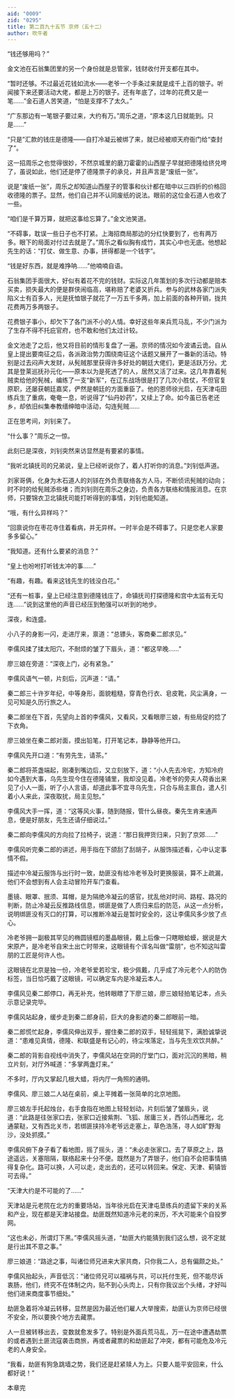 ```yaml
---
aid: "0009"
zid: "0295"
title: 第二百九十五节 京师（五十二）
author: 吹牛者
---
```


“钱还够用吗？”

金文池在石翁集团里的另一个身份就是总管家，钱财收付开支都在其中。

“暂时还够。不过最近花钱如流水――老爷一个手条过来就是成千上百的银子。听闻接下来还要活动大佬，都是上万的银子。还有年底了，过年的花费又是一笔……”金石道人苦笑道，“怕是支撑不了太久。”

“广东那边有一笔银子要过来，大约有万。”周乐之道，“原本这几日就能到。只是……”

“只是”汇款的钱庄是德隆――自打冷凝云被绑了来，就已经被顺天府衙门给“查封了”。

这一招周乐之也觉得很妙，不然京城里的磨刀霍霍的山西屋子早就把德隆给挤兑垮了，虽说如此，他们还是停了德隆票子的承兑，并且声言是“废纸一张”。

说是“废纸一张”，周乐之却知道山西屋子的管事和伙计都在暗中以三四折的价格回收德隆的票子。显然，他们自己并不认同废纸的说法。眼前的这位金石道人也收了一些。

“咱们是千算万算，就把这事给忘算了。”金文池笑道。

“不碍事，耽误一些日子也不打紧。上海招商局那边的分红快要到了，也有两万多。眼下的局面对付过去就是了。”周乐之看似胸有成竹，其实心中也无底。他想起先生的话：“打仗、做生意、办事，拼得都是一个钱字”。

“钱是好东西，就是难挣呐……”他喃喃自语。

石翁集团手面很大，好似有着花不完的钱财。实际这几年策划的多次行动都是赔本买卖，损失最大的便是群侠闹临高，堪称赔了老婆又折兵。参与的武林各家门派失陷义士有百多人，光是抚恤银子就花了一万五千多两，加上前面的各种开销，拢共花费两万多两银子。

花费银子事小，却欠下了各门派不小的人情。幸好这些年来兵荒马乱，不少门派为了生存不得不托庇官府，也不敢和他们太过计较。

金文池走了之后，他又将目前的情形复盘了一遍。京师的情况如今波谲云诡。自从皇上提出要南征之后，各派政治势力围绕南征这个话题又展开了一番新的活动。特别是过去闷声大发财，从髡贼那里获得许多好处的朝廷大佬们，更是活跃万分。尤其是登莱巡抚孙元化――原本以为是死透了的人，居然又活了过来。这几年靠着髡贼卖给他的髡械，编练了一支“新军”，在辽东战场很是打了几次小胜仗，不但官复原职，还屡获朝廷嘉奖，俨然是朝廷的方面重臣了。他的恩师徐光启，在天津屯田练兵生了重病，奄奄一息，听说得了“仙丹妙药”，又续上了命。如今虽已告老还乡，却依旧纠集奉教缙绅暗中活动，勾连髡贼……

正在思考间，刘钊来了。

“什么事？”周乐之一惊。

此刻已是深夜，刘钊突然来访显然是有要紧的事情。

“我听北镇抚司的兄弟说，皇上已经听说你了，着人打听你的消息。”刘钊低声道。

刘家哥俩，化身为木石道人的刘铩在外负责联络各方人马，不断侦讯髡贼的动向；时不时的给髡贼添些堵；而刘钊则在周乐之身边，负责各方联络和情报消息。在京师，只要锦衣卫北镇抚司能打听得到的事情，刘钊也能知道。

“哦，有什么异样吗？”

“回禀说你在枣花寺住着看病，并无异样。一时半会是不碍事了。只是您老人家要多多留心。”

“我知道。还有什么要紧的消息？”

“皇上也吩咐打听钱太冲的事……”

“有趣，有趣。看来这钱先生的钱没白花。”

“还有一桩事，皇上已经注意到德隆钱庄了，命镇抚司打探德隆和宫中太监有无勾连……”说到这里他的声音已经压到勉强可以听到的地步。

深夜，和连盛。

小八子的身影一闪，走进厅来，禀道：“总镖头，客商秦二郎求见。”

李儒风揉了揉太阳穴，不耐烦的皱了下眉头，道：“都这早晚……”

廖三娘在旁道：“深夜上门，必有紧急。”

李儒风语气一顿，片刻后，沉声道：“请。”

秦二郎三十许岁年纪，中等身形，面貌粗糙，穿青色行衣、皂皮靴，风尘满身，一见可知是久历行旅之人。

秦二郎坐在下首，先望向上首的李儒风，又看风，又看眼廖三娘，有些局促的捻了下衣角。

廖三娘坐在秦二郎对面，摸出铅笔，打开笔记本，静静等他开口。

李儒风先开口道：“有劳先生，请茶。”

秦二郎将茶盏端起，刚凑到嘴边后，又立刻放下，道：“小人先去冷宅，方知冷府如今遇到大事，乌先生现今住在德隆铺里，我却没见着。冷老爷的旁夫人荷香出来见了小人一面，听了小人言语，却道此事不宜寻乌先生，只合与局主禀白，遣人引着小人来此，深夜取扰，局主见恕。”

李儒风大手一挥，道：“这等风火事，随到随报，管什么昼夜。秦先生肯来通声息，便是好朋友，先生还请仔细说过。”

秦二郎向李儒风的方向拉了拉椅子，说道：“那日我押货归来，只到了京郊……”

李儒风听完秦二郎的讲述，用手指在下颌刮了刮胡子，从服饰描述看，心中认定事情不假。

描述中冷凝云服饰与出行时一致，劫匪没有给冷老爷及时更换服装，算不上疏漏，他们不会想到有人会主动冒险开车门查看。

墨镜、眼罩、抿须、耳帽，是为隔绝冷凝云的感官，扰乱他对时间、路程、路况的判断，防止冷凝云反推路线信息，绑匪是做了人质归来后的防范，从这一点分析，说明绑匪没有灭口的打算，可以推断冷凝云是暂时安全的，这让李儒风多少放了点心。

冷老爷拥一副极其罕见的椭圆镜框的墨晶眼镜，戴上后像一只瞎眼蛤蟆，据说是大宋原产，是冷老爷自宋土出亡时带来，这眼镜有个诨名叫做“雷朋”，也不知这叫雷朋的工匠是何许人也。

这眼镜在北京是独一份，冷老爷爱若珍宝，极少佩戴，几乎成了冷元老个人的防伪标签，当日恰巧戴了这眼镜，可以确定车内是冷凝云本人。

李儒风见秦二郎停口，再无补充，他转眼瞟了下廖三娘，廖三娘轻拍笔记本，点头示意记录完毕。

李儒风站起身，缓步走到秦二郎身前，巨大的身影遮的秦二郎眼前一暗。

秦二郎慌忙起身，李儒风伸出双手，握住秦二郎的双手，轻轻摇晃下，满脸诚挚说道：“患难见真情，德隆、和联盛是有记心的，待尘埃落定，当与先生欢饮共醉。”

秦二郎的背影自视线中消失了，李儒风站在空洞的厅堂门口，面对沉沉的黑暗，稍立片刻，对厅外喊道：“多掌两盏灯来。”

不多时，厅内又掌起几根大蜡，将内厅一角照的通明。

李儒风、廖三娘二人站在桌前，桌上平摊着一张简单的北京地图。

廖三娘左手托起烛台，右手食指在地图上轻轻划动，片刻后皱了皱眉头，说道：“此路是往张家口去，张家口近接紫荆、飞狐、居庸三关，西邻山西雁北，北通蒙鞑，又有西北关市，若绑匪挟持冷老爷远走塞上，草色浩荡，寻人如旷野淘沙，没处抓摸。”

李儒风俯下身子看了看地图，摇了摇头，道：“未必走张家口。去了草原之上，路途遥远，关塞阻隔，联络起来十分不便。既然是为了弄银子，他们自不会把事情搞得复杂化。路可以换，人可以走，走出去的，还可以转回来。保定、天津、蓟镇皆可去得。”

“天津大约是不可能的了……”

天津站是元老院在北方的重要场站，当年徐光启在天津屯垦练兵的遗留下来的关系和产业，现在都是天津站接盘。劫匪既然知道冷元老的来历，不大可能来个自投罗网。

“这也未必，所谓灯下黑。”李儒风摇头道，“劫匪大约能猜到我们这么想，说不定就是行出其不意之事。”

廖三娘道：“路途之事，叫诸位师兄进来大家共商，只你我二人，总有偏颇之处。”

李儒风抬起头，声音低沉：“诸位师兄可以福祸与共，可以托付生死，但不能尽诉衷肠，他们，终究不在体制之内，贴不到心头肉上，只有你我议出个头绪，才好叫他们进来商度事节细处。”

劫匪急着将冷凝云转移，显然是因为最近他们雇人大举搜索，劫匪认为京师已经很不安全，所以要换个地方去藏票。

人一旦被转移出去，变数就愈发多了。特别是外面兵荒马乱，万一在途中遭遇劫票的或者遇到土匪流寇袭击商旅，再或者藏票的和劫匪起了冲突，都有可能危及冷元老的人身安全。

“我看，劫匪有狗急跳墙之势，我们还是赶紧赎人为上。只要人能平安回来，什么都好说！”

本章完

